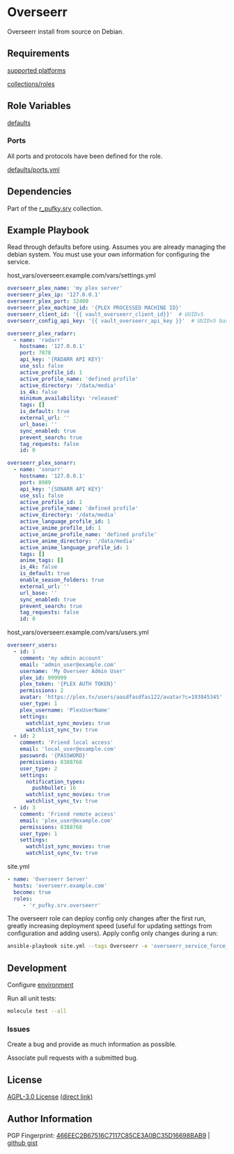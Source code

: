 # Overseerr
Overseerr install from source on Debian.

## Requirements
[supported platforms](https://github.com/r-pufky/ansible_overseerr/blob/main/meta/main.yml)

[collections/roles](https://github.com/r-pufky/ansible_overseerr/blob/main/meta/requirements.yml)

## Role Variables
[defaults](https://github.com/r-pufky/ansible_overseerr/tree/main/defaults/main)

### Ports
All ports and protocols have been defined for the role.

[defaults/ports.yml](https://github.com/r-pufky/ansible_overseerr/blob/main/defaults/main/ports.yml)

## Dependencies
Part of the [r_pufky.srv](https://github.com/r-pufky/ansible_collection_srv)
collection.

## Example Playbook
Read through defaults before using. Assumes you are already managing the debian
system. You must use your own information for configuring the service.

host_vars/overseerr.example.com/vars/settings.yml
``` yaml
overseerr_plex_name: 'my plex server'
overseerr_plex_ip: '127.0.0.1'
overseerr_plex_port: 32400
overseerr_plex_machine_id: '{PLEX PROCESSED MACHINE ID}'
overseerr_client_id: '{{ vault_overseerr_client_id}}'  # UUIDv5
overseerr_config_api_key: '{{ vault_overseerr_api_key }}'  # UUIDv5 base64

overseerr_plex_radarr:
  - name: 'radarr'
    hostname: '127.0.0.1'
    port: 7878
    api_key: '{RADARR API KEY}'
    use_ssl: false
    active_profile_id: 1
    active_profile_name: 'defined profile'
    active_directory: '/data/media'
    is_4k: false
    minimum_availability: 'released'
    tags: []
    is_default: true
    external_url: ''
    url_base: ''
    sync_enabled: true
    prevent_search: true
    tag_requests: false
    id: 0

overseerr_plex_sonarr:
  - name: 'sonarr'
    hostname: '127.0.0.1'
    port: 8989
    api_key: '{SONARR API KEY}'
    use_ssl: false
    active_profile_id: 1
    active_profile_name: 'defined profile'
    active_directory: '/data/media'
    active_language_profile_id: 1
    active_anime_profile_id: 1
    active_anime_profile_name: 'defined profile'
    active_anime_directory: '/data/media'
    active_anime_language_profile_id: 1
    tags: []
    anime_tags: []
    is_4k: false
    is_default: true
    enable_season_folders: true
    external_url: ''
    url_base: ''
    sync_enabled: true
    prevent_search: true
    tag_requests: false
    id: 0
```

host_vars/overseerr.example.com/vars/users.yml
``` yaml
overseerr_users:
  - id: 1
    comment: 'my admin account'
    email: 'admin_user@example.com'
    username: 'My Overseer Admin User'
    plex_id: 999999
    plex_token: '{PLEX AUTH TOKEN}'
    permissions: 2
    avatar: 'https://plex.tv/users/aasdfasdfas122/avatar?c=193845345'
    user_type: 1
    plex_username: 'PlexUserName'
    settings:
      watchlist_sync_movies: true
      watchlist_sync_tv: true
  - id: 2
    comment: 'Friend local access'
    email: 'local_user@example.com'
    password: '{PASSWORD}'
    permissions: 8388768
    user_type: 2
    settings:
      notification_types:
        pushbullet: 16
      watchlist_sync_movies: true
      watchlist_sync_tv: true
  - id: 3
    comment: 'Friend remote access'
    email: 'plex_user@example.com'
    permissions: 8388768
    user_type: 1
    settings:
      watchlist_sync_movies: true
      watchlist_sync_tv: true
```

site.yml
``` yaml
- name: 'Overseerr Server'
  hosts: 'overseerr.example.com'
  become: true
  roles:
     - 'r_pufky.srv.overseerr'
```

The overseerr role can deploy config only changes after the first run, greatly
increasing deployment speed (useful for updating settings from configuration
and adding users). Apply config only changes during a run:

```bash
ansible-playbook site.yml --tags Overseerr -e 'overseerr_service_force_config_only_enable=true'
```

## Development
Configure [environment](https://github.com/r-pufky/ansible_collection_srv/blob/main/docs/dev/environment/README.md)

Run all unit tests:
``` bash
molecule test --all
```

### Issues
Create a bug and provide as much information as possible.

Associate pull requests with a submitted bug.

## License
[AGPL-3.0 License](https://www.tldrlegal.com/license/gnu-affero-general-public-license-v3-agpl-3-0)
 [(direct link)](https://github.com/r-pufky/ansible_overseerr/blob/main/LICENSE)

## Author Information
PGP Fingerprint: [466EEC2B67516C7117C85CE3A0BC35D16698BAB9](https://keys.openpgp.org/vks/v1/by-fingerprint/466EEC2B67516C7117C85CE3A0BC35D16698BAB9)
| [github gist](https://gist.github.com/r-pufky/a8df36977c55b5bb20829267c4c49d22)
